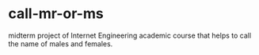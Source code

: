 # call-mr-or-ms
midterm project  of Internet Engineering academic course that helps to call the name of males and females.
